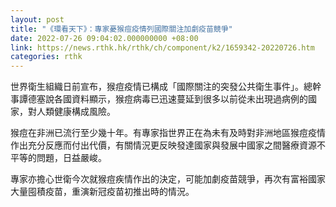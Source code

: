 ```yaml
---
layout: post
title: "《環看天下》：專家憂猴痘疫情列國際關注加劇疫苗競爭"
date: 2022-07-26 09:04:02.000000000 +08:00
link: https://news.rthk.hk/rthk/ch/component/k2/1659342-20220726.htm
categories: rthk
---
```


世界衛生組織日前宣布，猴痘疫情已構成「國際關注的突發公共衛生事件」。總幹事譚德塞說各國資料顯示，猴痘病毒已迅速蔓延到很多以前從未出現過病例的國家，對人類健康構成風險。

猴痘在非洲已流行至少幾十年。有專家指世界正在為未有及時對非洲地區猴痘疫情作出充分反應而付出代價，有關情況更反映發達國家與發展中國家之間醫療資源不平等的問題，日益嚴峻。

專家亦擔心世衛今次就猴痘疾情作出的決定，可能加劇疫苗競爭，再次有富裕國家大量囤積疫苗，重演新冠疫苗初推出時的情況。
